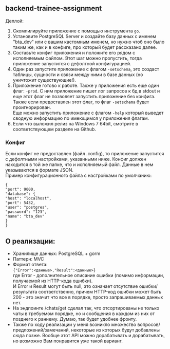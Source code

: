 ## backend-trainee-assignment

Деплой:
1. Скомпилируйте приложение с помощью инструмента `go`.
2. Установите PostgreSQL Server и создайте базу данных с именем "bta_dev"
или с вашим кастомным именем, но нужно чтоб оно было таким же, как и в конфиге, про который будет рассказано далее.
3. Составьте конфиг приложения и положите его рядом с исполняемым файлом. Этот шаг можно пропустить, тогда приложение запустится
с дефолтной конфигурацией.
4. Один раз запустите приложение с флагом `-setschema`, это создаст таблицы, сущности и связи между ними в базе данных (но уничтожит существующие!).
5. Приложение готово к работе. Также у приложения есть еще один флаг: `-prod`. С ним приложение пишет лог запросов к бд в stdout и еще этот флаг 
не позволяет запустить приложение без конфига. Также если предоставлен этот флаг, то флаг `-setschema` будет проигнорирован.  
Еще можно запустить приложение с флагом `-help` который выведет сводную информацию по имеющимся у приложения флагам.
6. Если что выложил релиз на Windows 7 64bit, смотрите в соответствующем разделе на Github.

### Конфиг
Если конфиг не предоставлен (файл .config), то приложение запустится с дефолтными настройками, указанными ниже.
Конфиг должен находится в той же папке, что и исполняемый файл. Данные в нем указываются в формате JSON.  
Пример конфигурационного файла с настройками по умолчанию:

```
{
"port": 9000,
"database": {
"host": "localhost",
"port": 5432,
"user": "postgres",
"password": "123",
"name": "bta_dev"
}
}
```

## О реализации:
* Хранилище данных: PostgreSQL + gorm
* Паттерн: MVC
* Формат ответа:  
`{"Error":<данные>,"Result":<данные>}`  
где Error - дополнительное описание ошибки (помимо информации, получаемой из HTTP-кода ошибки).  
И Error и Result могут быть null, это означает отсутствие ошибки/результата соответственно, причем HTTP-код
ошибки может быть 200 - это значит что все в порядке, просто запрашиваемых данных нет.
* На эндпоинте /chats/get сделал так, что отсортированы не только чаты в требуемом порядке, но и сообщения в каждом из них от 
позднего к раннему. Думаю, так будет удобнее фронту.
* Также по ходу реализации у меня возникло множество вопросов/предложений/замечаний, некоторые из которых будут 
добавлены сюда позже. Вообще этот API можно дорабатывать и дорабатывать, но возможно Вам понравится уже такой вариант.


